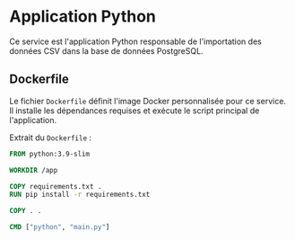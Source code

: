 # Application Python

Ce service est l'application Python responsable de l'importation des données CSV dans la base de données PostgreSQL.

## Dockerfile

Le fichier `Dockerfile` définit l'image Docker personnalisée pour ce service. Il installe les dépendances requises et exécute le script principal de l'application.

Extrait du `Dockerfile` :

```dockerfile
FROM python:3.9-slim

WORKDIR /app

COPY requirements.txt .
RUN pip install -r requirements.txt

COPY . .

CMD ["python", "main.py"]
```
